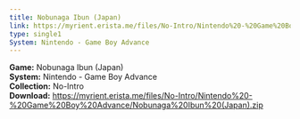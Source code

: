 ```yaml
---
title: Nobunaga Ibun (Japan)
link: https://myrient.erista.me/files/No-Intro/Nintendo%20-%20Game%20Boy%20Advance/Nobunaga%20Ibun%20(Japan).zip
type: single1
System: Nintendo - Game Boy Advance
---
```

<b>Game:</b> Nobunaga Ibun (Japan)<br>
<b>System:</b> Nintendo - Game Boy Advance<br>
<b>Collection:</b> No-Intro<br>
<b>Download:</b> https://myrient.erista.me/files/No-Intro/Nintendo%20-%20Game%20Boy%20Advance/Nobunaga%20Ibun%20(Japan).zip